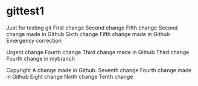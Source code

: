 # gittest1
Just for testing git
First change
Second change     Fifth change    Second change made in Github
Sixth change    Fifth change made in Github    Emergency correction

Urgent change
Fourth change    Third change made in Github
Third change
Fourth change in mybranch

Copyright
A change made in Github.
Seventh change    Fourth change made in Github    Eight change    Ninth change
Tenth change
